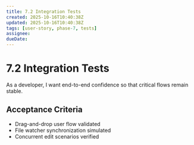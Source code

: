 ```yaml
---
title: 7.2 Integration Tests
created: 2025-10-16T10:40:38Z
updated: 2025-10-16T10:40:38Z
tags: [user-story, phase-7, tests]
assignee:
dueDate:
---
```


# 7.2 Integration Tests

As a developer, I want end-to-end confidence so that critical flows remain stable.

## Acceptance Criteria

- Drag-and-drop user flow validated
- File watcher synchronization simulated
- Concurrent edit scenarios verified
